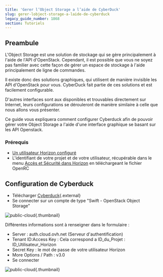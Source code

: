 ```yaml
---
title: 'Gerer l’Object Storage a l’aide de CyberDuck'
slug: gerer-lobject-storage-a-laide-de-cyberduck
legacy_guide_number: 1868
section: Tutoriels
---
```


## Preambule
L'Object Storage est une solution de stockage qui se gère principalement à l'aide de l'API d'OpenStack. Cependant, il est possible que vous ne soyez pas familier avec cette façon de gérer un espace de stockage à l'aide principalement de ligne de commandes.

Il existe donc des solutions graphiques, qui utilisent de manière invisible les API d'OpenStack pour vous. CyberDuck fait partie de ces solutions et est facilement configurable.

D'autres interfaces sont aux disponibles et trouvables directement sur Internet, leurs configurations se dérouleront de manière similaire à celle que nous allons vous présenter.

Ce guide vous expliquera comment configurer Cyberduck afin de pouvoir gérer votre Object Storage a l'aide d'une interface graphique se basant sur les API Openstack.


### Prérequis
- [Un utilisateur Horizon configuré](../creer-un-acces-a-horizon/)
- L'identifiant de votre projet et de votre utilisateur, récupérable dans le menu [Accès et Sécurité dans Horizon](../acces-et-securite-dans-horizon/) en téléchargeant le fichier OpenRC


## Configuration de Cyberduck
- Télécharger [Cyberduck](https://cyberduck.io/){.external}
- Se connecter sur un compte de type "Swift - OpenStack Object Storage"


![public-cloud](images/Cyberduck.png){.thumbnail}

Différentes informations sont à renseigner dans le formulaire :

- Server : auth.cloud.ovh.net (Serveur d'authentification)
- Tenant ID:Access Key : Cela correspond a ID_du_Projet : ID_Utilisateur_Horizon
- Secret Key : le mot de passe de votre utilisateur Horizon
- More Options / Path : v3.0
- Se connecter


![public-cloud](images/2756.png){.thumbnail}
